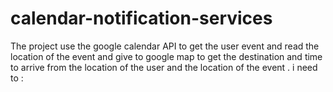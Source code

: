 # calendar-notification-services

The project use the google calendar API to get the user event and read the location of the event and give to google map to get the destination and time to arrive from the location of the user and the location of the event . i need to : 
